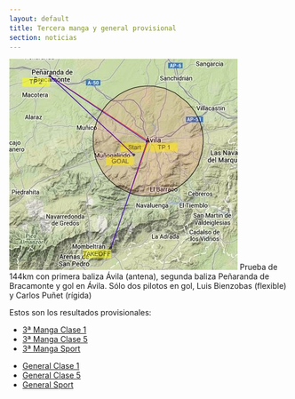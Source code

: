 ```yaml
---
layout: default
title: Tercera manga y general provisional
section: noticias
---
```


<img class="right" src="images/manga_3.jpg" alt="Mapa de la segunda manga"/>
Prueba de 144km con primera baliza Ávila (antena), segunda baliza Peñaranda de Bracamonte y gol en Ávila. Sólo dos pilotos en gol, Luis Bienzobas (flexible) y Carlos Puñet (rígida)

Estos son los resultados provisionales:

<ul>
        <li><a href="clasificaciones/Manga3clase1.html">3ª Manga Clase 1</a></li>
        <li><a href="clasificaciones/Manga3-Clase5.html">3ª Manga Clase 5</a></li>
        <li><a href="clasificaciones/Manga3clasesport.html">3ª Manga Sport</a></li>
</ul>
<ul>
        <li><a href="clasificaciones/General-clase1_dia3.html">General Clase 1</a></li>
        <li><a href="clasificaciones/General-Clase5_dia3.html">General Clase 5</a></li>
        <li><a href="clasificaciones/General-Clasesport_dia3.html">General Sport</a></li>
</ul>


